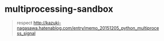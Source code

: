 # multiprocessing-sandbox
> respect http://kazuki-nagasawa.hatenablog.com/entry/memo_20151205_python_multiprocess_signal